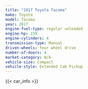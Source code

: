 ```yaml
---
title: "2017 Toyota Tacoma"
make: Toyota
model: Tacoma
year: 2017
engine-fuel-type: regular unleaded
engine-hp: 159
engine-cylinders: 4
transmission-type: Manual
driven-wheels: four wheel drive
number-of-doors: 4
market-category: N/A
vehicle-size: Compact
vehicle-style: Extended Cab Pickup
---
```


{{< car_info >}}
